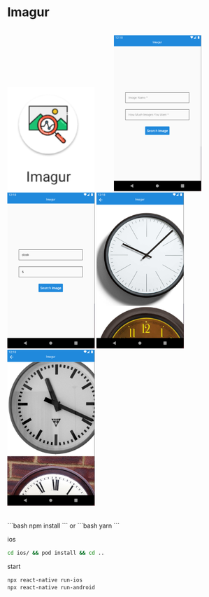 <h1>Imagur</h1>
<br/>
<img src="./assets/img_5.png" style="width:200px;margin-right: 40px">
<img src="./assets/img_1.png" style="width:200px;margin-right: 40px">
<img src="./assets/img_2.png" style="width:200px">
<img src="./assets/img_3.png" style="width:200px;margin-right: 40px">
<img src="./assets/img_4.png" style="width:200px">
<br />
<br />
<br />
```bash
npm install
```
or
```bash
yarn
```

ios
```bash
cd ios/ && pod install && cd ..
```

start

```bash
npx react-native run-ios
npx react-native run-android
```